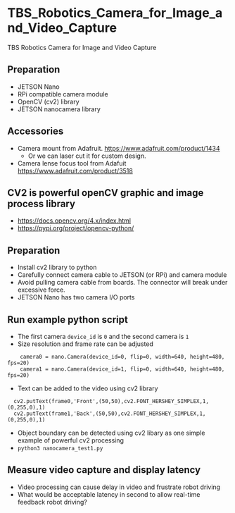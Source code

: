 # TBS_Robotics_Camera_for_Image_and_Video_Capture
TBS Robotics Camera for Image and Video Capture
## Preparation
- JETSON Nano
- RPi compatible camera module
- OpenCV (cv2) library
- JETSON nanocamera library
## Accessories
- Camera mount from Adafruit. https://www.adafruit.com/product/1434
  - Or we can laser cut it for custom design. 
- Camera lense focus tool from Adafuit https://www.adafruit.com/product/3518
## CV2 is powerful openCV graphic and image process library
- https://docs.opencv.org/4.x/index.html
- https://pypi.org/project/opencv-python/ 
## Preparation
- Install cv2 library to python
- Carefully connect camera cable to JETSON (or RPi) and camera module
- Avoid pulling camera cable from boards. The connector will break under excessive force.
- JETSON Nano has two camera I/O ports
## Run example python script
- The first camera `device_id` is `0` and the second camera is `1`
- Size resolution and frame rate can be adjusted
```
    camera0 = nano.Camera(device_id=0, flip=0, width=640, height=480, fps=20)
    camera1 = nano.Camera(device_id=1, flip=0, width=640, height=480, fps=20)
```
- Text can be added to the video using cv2 library
```
  cv2.putText(frame0,'Front',(50,50),cv2.FONT_HERSHEY_SIMPLEX,1,(0,255,0),1)
  cv2.putText(frame1,'Back',(50,50),cv2.FONT_HERSHEY_SIMPLEX,1,(0,255,0),1)
```
- Object boundary can be detected using cv2 libary as one simple example of powerful cv2 processing
- `python3 nanocamera_test1.py`
## Measure video capture and display latency 
- Video processing can cause delay in video and frustrate robot driving
- What would be acceptable latency in second to allow real-time feedback robot driving?
